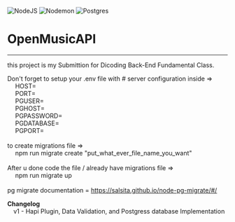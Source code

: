 ![NodeJS](https://img.shields.io/badge/node.js-6DA55F?style=for-the-badge&logo=node.js&logoColor=white)
![Nodemon](https://img.shields.io/badge/NODEMON-%23323330.svg?style=for-the-badge&logo=nodemon&logoColor=%BBDEAD)
![Postgres](https://img.shields.io/badge/postgres-%23316192.svg?style=for-the-badge&logo=postgresql&logoColor=white)

# OpenMusicAPI
---
this project is my Submittion for Dicoding Back-End Fundamental Class.

Don't forget to setup your .env file with # server configuration inside => <br />
&emsp;  HOST= <br />
&emsp;  PORT= <br />
&emsp;  PGUSER= <br />
&emsp;  PGHOST= <br />
&emsp;  PGPASSWORD= <br />
&emsp;  PGDATABASE= <br />
&emsp;  PGPORT= <br />
<br />
to create migrations file =>
<br />
&emsp;  npm run migrate create "put_what_ever_file_name_you_want"
<br />
<br />
After u done code the file / already have migrations file =>
<br />
&emsp;  npm run migrate up
<br />
<br />
pg migrate documentation = https://salsita.github.io/node-pg-migrate/#/
<br />

**Changelog**
<br/>
&emsp;v1 - Hapi Plugin, Data Validation, and Postgress database Implementation
